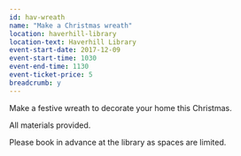 ```yaml
---
id: hav-wreath
name: "Make a Christmas wreath"
location: haverhill-library
location-text: Haverhill Library
event-start-date: 2017-12-09
event-start-time: 1030
event-end-time: 1130
event-ticket-price: 5
breadcrumb: y
---
```


Make a festive wreath to decorate your home this Christmas.

All materials provided.

Please book in advance at the library as spaces are limited.
